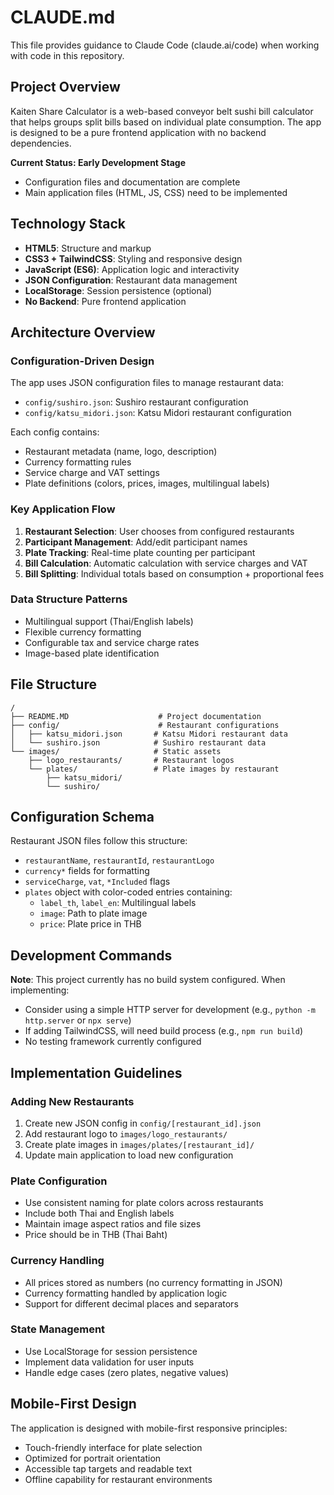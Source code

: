 # CLAUDE.md

This file provides guidance to Claude Code (claude.ai/code) when working with code in this repository.

## Project Overview

Kaiten Share Calculator is a web-based conveyor belt sushi bill calculator that helps groups split bills based on individual plate consumption. The app is designed to be a pure frontend application with no backend dependencies.

**Current Status: Early Development Stage**
- Configuration files and documentation are complete
- Main application files (HTML, JS, CSS) need to be implemented

## Technology Stack

- **HTML5**: Structure and markup
- **CSS3 + TailwindCSS**: Styling and responsive design
- **JavaScript (ES6)**: Application logic and interactivity
- **JSON Configuration**: Restaurant data management
- **LocalStorage**: Session persistence (optional)
- **No Backend**: Pure frontend application

## Architecture Overview

### Configuration-Driven Design
The app uses JSON configuration files to manage restaurant data:
- `config/sushiro.json`: Sushiro restaurant configuration
- `config/katsu_midori.json`: Katsu Midori restaurant configuration

Each config contains:
- Restaurant metadata (name, logo, description)
- Currency formatting rules
- Service charge and VAT settings
- Plate definitions (colors, prices, images, multilingual labels)

### Key Application Flow
1. **Restaurant Selection**: User chooses from configured restaurants
2. **Participant Management**: Add/edit participant names
3. **Plate Tracking**: Real-time plate counting per participant
4. **Bill Calculation**: Automatic calculation with service charges and VAT
5. **Bill Splitting**: Individual totals based on consumption + proportional fees

### Data Structure Patterns
- Multilingual support (Thai/English labels)
- Flexible currency formatting
- Configurable tax and service charge rates
- Image-based plate identification

## File Structure

```
/
├── README.MD                    # Project documentation
├── config/                      # Restaurant configurations
│   ├── katsu_midori.json       # Katsu Midori restaurant data
│   └── sushiro.json            # Sushiro restaurant data
└── images/                     # Static assets
    ├── logo_restaurants/       # Restaurant logos
    └── plates/                 # Plate images by restaurant
        ├── katsu_midori/
        └── sushiro/
```

## Configuration Schema

Restaurant JSON files follow this structure:
- `restaurantName`, `restaurantId`, `restaurantLogo`
- `currency*` fields for formatting
- `serviceCharge`, `vat`, `*Included` flags
- `plates` object with color-coded entries containing:
  - `label_th`, `label_en`: Multilingual labels
  - `image`: Path to plate image
  - `price`: Plate price in THB

## Development Commands

**Note**: This project currently has no build system configured. When implementing:

- Consider using a simple HTTP server for development (e.g., `python -m http.server` or `npx serve`)
- If adding TailwindCSS, will need build process (e.g., `npm run build`)
- No testing framework currently configured

## Implementation Guidelines

### Adding New Restaurants
1. Create new JSON config in `config/[restaurant_id].json`
2. Add restaurant logo to `images/logo_restaurants/`
3. Create plate images in `images/plates/[restaurant_id]/`
4. Update main application to load new configuration

### Plate Configuration
- Use consistent naming for plate colors across restaurants
- Include both Thai and English labels
- Maintain image aspect ratios and file sizes
- Price should be in THB (Thai Baht)

### Currency Handling
- All prices stored as numbers (no currency formatting in JSON)
- Currency formatting handled by application logic
- Support for different decimal places and separators

### State Management
- Use LocalStorage for session persistence
- Implement data validation for user inputs
- Handle edge cases (zero plates, negative values)

## Mobile-First Design

The application is designed with mobile-first responsive principles:
- Touch-friendly interface for plate selection
- Optimized for portrait orientation
- Accessible tap targets and readable text
- Offline capability for restaurant environments